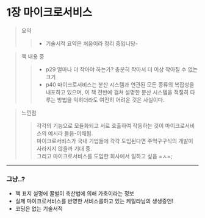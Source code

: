 # 1장 마이크로서비스
> 요약
>> - 기술서적 요약은 처음이라 정리 중입니당-

> 책 내용 중
>> - p29 얼마나 더 작아야 하는가? 충분히 작아서 더 이상 작아질 수 없는 크기
>> - p40 마이크로서비스는 분산 시스템과 연관된 모든 종류의 복잡성을 내포하고 있으며, 이 책 전반에 걸쳐 설명한 분산 시스템을 적절히 다루는 방법을 익히더라도 여전히 어려운 것은 사실이다.

> 느낀점
>> 각각의 기능으로 모듈화되고 서로 호출하여 작동하는 것이 마이크로서비스의 예시라 들음-이해됨.</br>
마이크로서비스가 국내 기업들에 각각 도입된다면 주먹구구식의 개발이 사라지지 않을까 기대 중.<br/>
그리고 마이크로서비스를 도입한 회사에서 일하고 싶음 =ㅅ=;<br/>

---
### 그냥..?
- 책 표지 설명에 꿀벌이 축산법에 의해 가축이라는 정보
- 실제 마이크로서비스를 반영한 서비스를하고 있는 케일라님의 생생증언! 
- 코딩은 없는 기술서적
